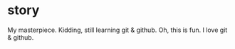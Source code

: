 # story
My masterpiece. Kidding, still learning git &amp; github.
Oh, this is fun. I love git &amp; github. 

